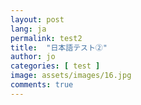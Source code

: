 ```yaml
---
layout: post
lang: ja
permalink: test2
title:  "日本語テスト➁"
author: jo
categories: [ test ]
image: assets/images/16.jpg
comments: true
---
```

